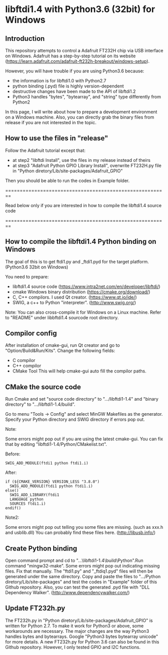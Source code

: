 # libftdi1.4 with Python3.6 (32bit) for Windows

## Introduction

This repository attempts to control a Adafruit FT232H chip via USB interface on Windows. Adafruit has a step-by-step tutorial on its website (https://learn.adafruit.com/adafruit-ft232h-breakout/windows-setup).

However, you will have trouble if you are using Python3.6 because:
  - the information is for libftdi1.0 with Python2.7
  - python binding (.pyd) file is highly version-dependent
  - destructive changes have been made to the API of libftdi1.2
  - Python3 handles "bytes", "bytearray", and "string" type differently from Python2

In this page, I will write about how to prepare a development environment on a Windows machine. Also, you can directly grab the binary files from release if you are not interested in the topic.

## How to use the files in "release"

Follow the Adafruit tutorial except that:
  - at step2 "libftdi Install", use the files in my release instead of theirs
  - at step3 "Adafruit Python GPIO Library Install", overwrite FT232H.py file in "Python diretory/Lib/site-packages/Adafruit_GPIO"

Then you should be able to run the codes in Example folder.

========================================================

Read below only if you are interested in how to compile the libftdi1.4 source code

========================================================

## How to compile the libftdi1.4 Python binding on Windows

The goal of this is to get ftdi1.py and _ftdi1.pyd for the target platform. (Python3.6 32bit on Windows)

You need to prepare:
  - libftdi1.4 source code (https://www.intra2net.com/en/developer/libftdi/)
  - cmake Windows binary distribution (https://cmake.org/download/)
  - C, C++ compilors. I used Qt creator. (https://www.qt.io/ide/)
  - SWIG, a c++ to Python "interpreter". (http://www.swig.org/)

Note: You can also cross-compile it for Windows on a Linux machine. Refer to "README" under libbftdi1.4 sourcode root directory.

## Compilor config

After installation of cmake-gui, run Qt creator and go to "Option/Build&Run/Kits". Change the following fields:
  - C compilor
  - C++ compilor
  - CMake Tool
 This will help cmake-gui auto fill the compilor paths.

## CMake the source code

Run Cmake and set "source code directory" to ".../libftdi1-1.4" and "binary directory" to ".../libftdi1-1.4/build".

Go to menu "Tools -> Config" and select MinGW Makefiles as the generator. Specify your Python directory and SWIG directory if errors pop out.

Note: 

Some errors might pop out if you are using the latest cmake-gui. You can fix that by editing "libftdi1-1.4/Python/CMakelist.txt". 

Before:

```
SWIG_ADD_MODULE(ftdi1 python ftdi1.i)
```

After:

```
if (${CMAKE_VERSION} VERSION_LESS "3.8.0")
  SWIG_ADD_MODULE(ftdi1 python ftdi1.i)
else()
  SWIG_ADD_LIBRARY(ftdi1
  LANGUAGE python
  SOURCES ftdi1.i)
endif()
```
Note2:

Some errors might pop out telling you some files are missing. (such as xxx.h and usblib.dll) You can probably find these files here. (http://libusb.info/)

## Create Python binding

Open command prompt and cd to "...\libftdi1-1.4\build\Python".Run command "mingw32-make". Some errors might pop out indicating missing files. Fix that manually. The "ftdi1.py" and "_ftdiq1.pyd" files will then be generated under the same directory. Copy and paste the files to ".../Python diretory/Lib/site-packages" and test the codes in "Example" folder of this Github repository. Also, you can test the generated .pyd file with "DLL Dependency Walker". (http://www.dependencywalker.com/)

## Update FT232h.py

The FT232h.py in "Python diretory/Lib/site-packages/Adafruit_GPIO" is written for Python 2.7. To make it work for Python3 or above, some workarounds are necessary. The major changes are the way Python3 handles bytes and bytearrays. Google "Python3 bytes bytearray unicode" for more details. A new FT232h.py for Python 3.6 can also be found in this Github repository. However, I only tested GPIO and I2C functions.
